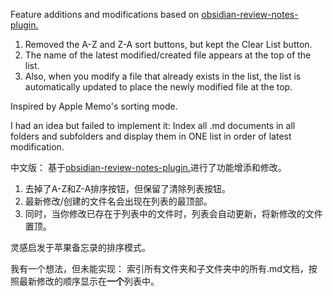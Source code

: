 Feature additions and modifications based on [obsidian-review-notes-plugin.](https://github.com/tjandy98/obsidian-review-notes-plugin)
1. Removed the A-Z and Z-A sort buttons, but kept the Clear List button.
2. The name of the latest modified/created file appears at the top of the list.
3. Also, when you modify a file that already exists in the list, the list is automatically updated to place the newly modified file at the top.

Inspired by Apple Memo's sorting mode.

I had an idea but failed to implement it:
Index all .md documents in all folders and subfolders and display them in ONE list in order of latest modification.



中文版：
基于[obsidian-review-notes-plugin.](https://github.com/tjandy98/obsidian-review-notes-plugin)进行了功能增添和修改。
1. 去掉了A-Z和Z-A排序按钮，但保留了清除列表按钮。
2. 最新修改/创建的文件名会出现在列表的最顶部。
3. 同时，当你修改已存在于列表中的文件时，列表会自动更新，将新修改的文件置顶。

灵感启发于苹果备忘录的排序模式。

我有一个想法，但未能实现：
索引所有文件夹和子文件夹中的所有.md文档，按照最新修改的顺序显示在**一个**列表中。
